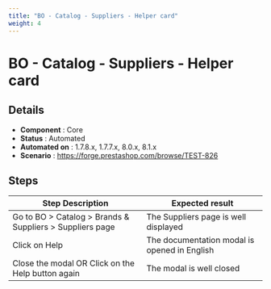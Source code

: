 ```yaml
---
title: "BO - Catalog - Suppliers - Helper card"
weight: 4
---
```


# BO - Catalog - Suppliers - Helper card
## Details
* **Component** : Core
* **Status** : Automated
* **Automated on** : 1.7.8.x, 1.7.7.x, 8.0.x, 8.1.x
* **Scenario** : https://forge.prestashop.com/browse/TEST-826

## Steps
| Step Description | Expected result |
| ----- | ----- |
| Go to BO > Catalog > Brands & Suppliers > Suppliers page | The Suppliers page is well displayed |
| Click on Help | The documentation modal is opened in English |
| Close the modal OR Click on the Help button again | The modal is well closed |
